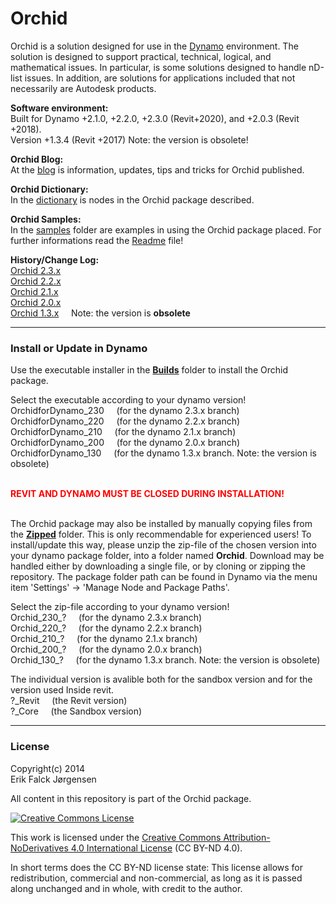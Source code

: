 ﻿# Orchid  
Orchid is a solution designed for use in the [Dynamo](http://dynamobim.org) environment. The solution is designed to support practical, technical, logical, and mathematical issues. In particular, is some solutions designed to handle nD-list issues. In addition, are solutions for applications included that not necessarily are Autodesk products.  
  
**Software environment:**  
Built for Dynamo +2.1.0, +2.2.0, +2.3.0 (Revit+2020), and +2.0.3 (Revit +2018).  
Version +1.3.4 (Revit +2017) Note: the version is obsolete!  
  
**Orchid Blog:**  
At the <a href="https://erfajo.blogspot.com" target="_blank">blog</a> is information, updates, tips and tricks for Orchid published.  
  
**Orchid Dictionary:**  
In the <a href="https://erfajo.github.io/dictionary/index.html" target="_blank">dictionary</a> is nodes in the Orchid package described.  
  
**Orchid Samples:**  
In the [samples](Samples) folder are examples in using the Orchid package placed. For further informations read the [Readme](Samples/readme.md) file!    
  
**History/Change Log:**  
<a href="Orchid_230.md">Orchid 2.3.x</a>  
<a href="Orchid_220.md">Orchid 2.2.x</a>  
<a href="Orchid_210.md">Orchid 2.1.x</a>  
<a href="Orchid_200.md">Orchid 2.0.x</a>  
<a href="Orchid_130.md">Orchid 1.3.x</a> &nbsp;&nbsp;&nbsp; Note: the version is <b>obsolete</b>  

---
### Install or Update in Dynamo  
Use the executable installer in the **[Builds](Builds)** folder to install the Orchid package.  
  
Select the executable according to your dynamo version!  
OrchidforDynamo_230 &nbsp;&nbsp;&nbsp; (for the dynamo 2.3.x branch)  
OrchidforDynamo_220 &nbsp;&nbsp;&nbsp; (for the dynamo 2.2.x branch)  
OrchidforDynamo_210 &nbsp;&nbsp;&nbsp; (for the dynamo 2.1.x branch)  
OrchidforDynamo_200 &nbsp;&nbsp;&nbsp; (for the dynamo 2.0.x branch)  
OrchidforDynamo_130 &nbsp;&nbsp;&nbsp; (for the dynamo 1.3.x branch. Note: the version is obsolete)  
  
&nbsp;  
<span style="color:red">**REVIT AND DYNAMO MUST BE CLOSED DURING INSTALLATION!**</span>  
&nbsp;  
  
The Orchid package may also be installed by manually copying files from the **[Zipped](Zipped)** folder. This is only recommendable for experienced users! To install/update this way, please unzip the zip-file of the chosen version into your dynamo package folder, into a folder named <b>Orchid</b>. Download may be handled either by downloading a single file, or by cloning or zipping the repository. The package folder path can be found in Dynamo via the menu item 'Settings' -> 'Manage Node and Package Paths'.  

Select the zip-file according to your dynamo version!  
Orchid_230_? &nbsp;&nbsp;&nbsp; (for the dynamo 2.3.x branch)  
Orchid_220_? &nbsp;&nbsp;&nbsp; (for the dynamo 2.2.x branch)  
Orchid_210_? &nbsp;&nbsp;&nbsp; (for the dynamo 2.1.x branch)  
Orchid_200_? &nbsp;&nbsp;&nbsp; (for the dynamo 2.0.x branch)  
Orchid_130_? &nbsp;&nbsp;&nbsp; (for the dynamo 1.3.x branch. Note: the version is obsolete)  

The individual version is avalible both for the sandbox version and for the version used Inside revit.  
?_Revit &nbsp;&nbsp;&nbsp; (the Revit version)  
?_Core &nbsp;&nbsp;&nbsp; (the Sandbox version)  

---
### License  
Copyright(c) 2014  
Erik Falck Jørgensen  
  
All content in this repository is part of the Orchid package.  
  
<a rel="license" href="http://creativecommons.org/licenses/by-nd/4.0/">
<img alt="Creative Commons License" style="border-width:0" src="https://i.creativecommons.org/l/by-nd/4.0/88x31.png" /></a>  
  
This work is licensed under the <a rel="license" href="http://creativecommons.org/licenses/by-nd/4.0/">
Creative Commons Attribution-NoDerivatives 4.0 International License</a> (CC BY-ND 4.0).  
  
In short terms does the CC BY-ND license state: This license allows for redistribution, commercial and non-commercial, as long as it is passed along unchanged and in whole, with credit to the author.  
